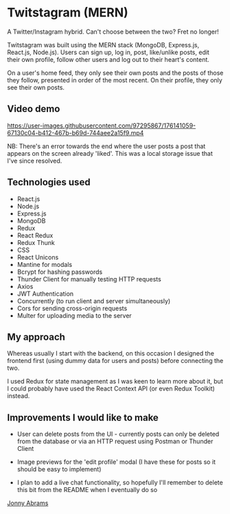 # Twitstagram (MERN)

A Twitter/Instagram hybrid. Can't choose between the two? Fret no longer!

Twitstagram was built using the MERN stack (MongoDB, Express.js, React.js, Node.js). Users can sign up, log in, post, like/unlike posts, edit their own profile, follow other users and log out to their heart's content.

On a user's home feed, they only see their own posts and the posts of those they follow, presented in order of the most recent. On their profile, they only see their own posts.

## Video demo

https://user-images.githubusercontent.com/97295867/176141059-67130c04-b412-467b-b69d-744aee2a15f9.mp4

NB: There's an error towards the end where the user posts a post that appears on the screen already 'liked'. This was a local storage issue that I've since resolved.

## Technologies used

* React.js
* Node.js
* Express.js
* MongoDB
* Redux
* React Redux
* Redux Thunk
* CSS
* React Unicons
* Mantine for modals
* Bcrypt for hashing passwords
* Thunder Client for manually testing HTTP requests
* Axios
* JWT Authentication
* Concurrently (to run client and server simultaneously)
* Cors for sending cross-origin requests
* Multer for uploading media to the server

## My approach

Whereas usually I start with the backend, on this occasion I designed the frontend first (using dummy data for users and posts) before connecting the two.

I used Redux for state management as I was keen to learn more about it, but I could probably have used the React Context API (or even Redux Toolkit) instead.

## Improvements I would like to make

* User can delete posts from the UI - currently posts can only be deleted from the database or via an HTTP request using Postman or Thunder Client

* Image previews for the 'edit profile' modal (I have these for posts so it should be easy to implement)

* I plan to add a live chat functionality, so hopefully I'll remember to delete this bit from the README when I eventually do so

[Jonny Abrams](https://github.com/jonnyabrams)